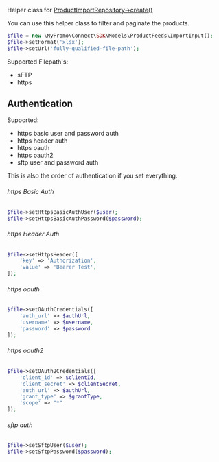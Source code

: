 Helper class for [ProductImportRepository->create()][ProductImportRepository]

You can use this helper class to filter and paginate the products.

```php
$file = new \MyPromo\Connect\SDK\Models\ProductFeeds\ImportInput();
$file->setFormat('xlsx');
$file->setUrl('fully-qualified-file-path');
```

Supported Filepath's:

- sFTP
- https

## Authentication

Supported:

- https basic user and password auth
- https header auth
- https oauth
- https oauth2
- sftp user and password auth

This is also the order of authentication if you set everything.

###### https Basic Auth

```php
$file->setHttpsBasicAuthUser($user);
$file->setHttpsBasicAuthPassword($password);
```

###### https Header Auth

```php
$file->setHttpsHeader([
	'key' => 'Authorization',
	'value' => 'Bearer Test',
]);
```

###### https oauth

```php
$file->setOAuthCredentials([
    'auth_url' => $authUrl,
    'username' => $username,
    'password' => $password
]);
```

###### https oauth2

```php
$file->setOAuth2Credentials([
    'client_id' => $clientId,
    'client_secret' => $clientSecret,
    'auth_url' => $authUrl,
    'grant_type' => $grantType,
    'scope' => "*"
]);
```

###### sftp auth

```php
$file->setSftpUser($user);
$file->setSftpPassword($password);
```

[ProductImportRepository]: ../../Repositories/ProductFeeds/ProductImportRepository.md
